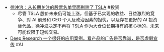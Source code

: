 - [徐冲浪：从长期关注的股票名单里面剔除了 TSLA](https://x.com/cyrilxuq/status/1919302905229979679) #投资
	- 尽管 TSLA 股价未来仍可能上涨，但基于已实现的收益、日益激烈的竞争、对 AI 前景和 CEO 个人及政治因素的担忧，以及存在更好的 AI 投资替代品，徐冲浪决定不再将 TSLA 作为大仓位长期持有的核心标的，未来可能仅限于短线交易。
- [Deep Research 一个很好的应用案例，看产品的广告是否靠谱，是否虚假宣传](https://x.com/dotey/status/1919390565533208833) #AI